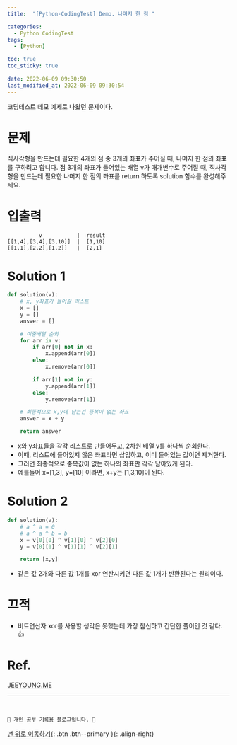 ```yaml
---
title:  "[Python-CodingTest] Demo. 나머지 한 점 "

categories:
  - Python CodingTest
tags:
  - [Python]

toc: true
toc_sticky: true
 
date: 2022-06-09 09:30:50
last_modified_at: 2022-06-09 09:30:54
---
```


코딩테스트 데모 예제로 나왔던 문제이다.

# 문제
직사각형을 만드는데 필요한 4개의 점 중 3개의 좌표가 주어질 때, 나머지 한 점의 좌표를 구하려고 합니다. 점 3개의 좌표가 들어있는 배열 v가 매개변수로 주어질 때, 직사각형을 만드는데 필요한 나머지 한 점의 좌표를 return 하도록 solution 함수를 완성해주세요.

# 입출력
```
          v           |  result
[[1,4],[3,4],[3,10]]  |  [1,10]
[[1,1],[2,2],[1,2]]   |  [2,1]
```

# Solution 1
```py   
def solution(v): 
    # x, y좌표가 들어갈 리스트 
    x = [] 
    y = [] 
    answer = [] 

    # 이중배열 순회 
    for arr in v:
        if arr[0] not in x: 
            x.append(arr[0]) 
        else: 
            x.remove(arr[0]) 

        if arr[1] not in y: 
            y.append(arr[1]) 
        else: 
            y.remove(arr[1]) 

    # 최종적으로 x,y에 남는건 중복이 없는 좌표
    answer = x + y 

    return answer
```
- x와 y좌표들을 각각 리스트로 만들어두고, 2차원 배열 v를 하나씩 순회한다.
- 이때, 리스트에 들어있지 않은 좌표라면 삽입하고, 이미 들어있는 값이면 제거한다.
- 그러면 최종적으로 중복값이 없는 하나의 좌표만 각각 남아있게 된다.
- 예를들어 x=[1,3], y=[10] 이라면, x+y는 [1,3,10]이 된다.

# Solution 2
```py   
def solution(v): 
    # a ^ a = 0
    # a ^ a ^ b = b
    x = v[0][0] ^ v[1][0] ^ v[2][0] 
    y = v[0][1] ^ v[1][1] ^ v[2][1] 

    return [x,y]
```
- 같은 값 2개와 다른 값 1개를 xor 연산시키면 다른 값 1개가 반환된다는 원리이다.

# 끄적
- 비트연산자 xor를 사용할 생각은 못했는데 가장 참신하고 간단한 풀이인 것 같다. 👍

# Ref.
[JEEYOUNG.ME](https://jee-young.tistory.com/39)

***
<br>

    💛 개인 공부 기록용 블로그입니다. 👻

[맨 위로 이동하기](#){: .btn .btn--primary }{: .align-right}
